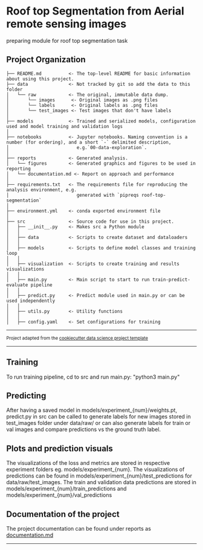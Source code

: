 Roof top Segmentation from Aerial remote sensing images
=======================================================

preparing module for roof top segmentation task

Project Organization
------------

    ├── README.md          <- The top-level README for basic information about using this project.
    ├── data               <- Not tracked by git so add the data to this folder
    │   └── raw            <- The original, immutable data dump.
    │       └── images      <- Original images as .png files
    │       └── labels      <- Original labels as .png files
    │       └── test_images <- Test images that don't have labels
    │
    ├── models             <- Trained and serialized models, configuration used and model training and validation logs
    │
    ├── notebooks          <- Jupyter notebooks. Naming convention is a number (for ordering), and a short `-` delimited description,
    │                         e.g.`00-data-exploration`.
    │
    ├── reports            <- Generated analysis.
    │   └── figures        <- Generated graphics and figures to be used in reporting
    │   └── documentation.md <- Report on approach and performance
    │
    ├── requirements.txt   <- The requirements file for reproducing the analysis environment, e.g.
    │                         generated with `pipreqs roof-top-segmentation`
    │
    ├── environment.yml    <- conda exported environment file
    │
    ├── src                <- Source code for use in this project.
    │   ├── __init__.py    <- Makes src a Python module
    │   │
    │   ├── data           <- Scripts to create dataset and dataloaders
    │   │
    │   ├── models         <- Scripts to define model classes and training loop
    │   │
    │   ├── visualization  <- Scripts to create training and results visualizations
    │   │
    │   ├── main.py        <- Main script to start to run train-predict-evaluate pipeline
    │   │
    │   ├── predict.py     <- Predict module used in main.py or can be used independently
    │   │
    │   ├── utils.py       <- Utility functions
    │   │
    │   ├── config.yaml    <- Set configurations for training 
    
------------

<p><small>Project adapted from the <a target="_blank" href="https://drivendata.github.io/cookiecutter-data-science/">cookiecutter data science project template</a> </small></p>

------------
## Training
To run training pipeline, cd to src and run main.py:
"python3 main.py"

## Predicting
After having a saved model in models/experiment_{num}/weights.pt, predict.py in src can be called to generate labels for new images stored in test_images folder under data/raw/ or can also generate labels for train or val images and compare predictions vs the ground truth label.

## Plots and prediction visuals
The visualizations of the loss and metrics are stored in respective experiment folders eg. models/experiment_{num}. The visualizations of predictions can be found in models/experiment_{num}/test_predictions for data/raw/test_images. The train and validation data predictions are stored in models/experiment_{num}/train_predictions and models/experiment_{num}/val_predictions

## Documentation of the project
The project documentation can be found under reports as [documentation.md](./reports/documentation.md)

------------